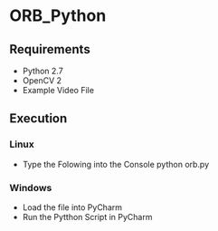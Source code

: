# ORB_Python
## Requirements
* Python 2.7
* OpenCV 2 
* Example Video File

## Execution
### Linux
* Type the Folowing into the Console
    python orb.py

### Windows
* Load the file into PyCharm
* Run the Pytthon Script in PyCharm
